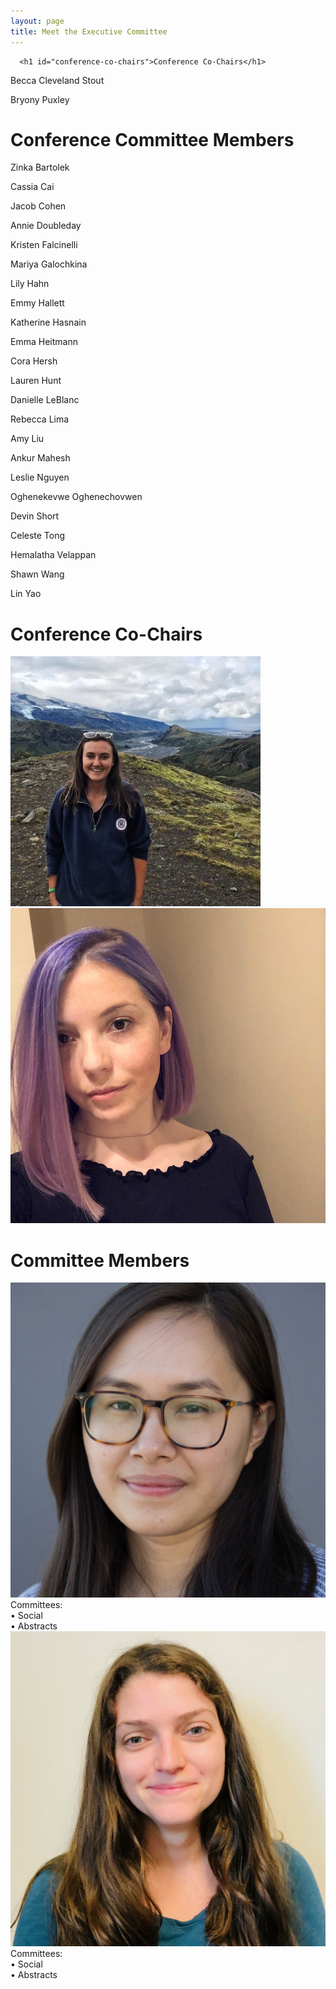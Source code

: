 ```yaml
---
layout: page
title: Meet the Executive Committee
---
```


<link rel="stylesheet" type="text/css" href="/assets/css/grid.css">


<div class=" container-md " role="main">
  <div class="row">
    <div class=" col ">
      

      <h1 id="conference-co-chairs">Conference Co-Chairs</h1>
<p>Becca Cleveland Stout</p>

<p>Bryony Puxley</p>

<h1 id="conference-committee-members">Conference Committee Members</h1>
<p>Zinka Bartolek</p>

<p>Cassia Cai</p>

<p>Jacob Cohen</p>

<p>Annie Doubleday</p>

<p>Kristen Falcinelli</p>

<p>Mariya Galochkina</p>

<p>Lily Hahn</p>

<p>Emmy Hallett</p>

<p>Katherine Hasnain</p>

<p>Emma Heitmann</p>

<p>Cora Hersh</p>

<p>Lauren Hunt</p>

<p>Danielle LeBlanc</p>

<p>Rebecca Lima</p>

<p>Amy Liu</p>

<p>Ankur Mahesh</p>

<p>Leslie Nguyen</p>

<p>Oghenekevwe Oghenechovwen</p>

<p>Devin Short</p>

<p>Celeste Tong</p>

<p>Hemalatha Velappan</p>

<p>Shawn Wang</p>

<p>Lin Yao</p> 
  </div>
</div>

<h1>Conference Co-Chairs</h1>
<div class="container">
   <img class="small" src="/assets/img/headshots/Rebecca_ClevelandStout.jpg">
   <img class="small" src="/assets/img/headshots/Puxley_Bryony.jpeg">
</div>

<h1>Committee Members</h1>
<div class="container">
   <div class="container1">
    <img class="small" src="/assets/img/headshots/Cassia Cai.jpeg">
    <div class="middle">
      <div class="textcenter">Committees:</div>
      <div class="textleft">• Social</div>
      <div class="textleft">• Abstracts</div>
    </div>
    <!-- <div class="textcenter">Cassia Cai</div> -->
   </div>
   <div class="container1">
    <img class="small" src="/assets/img/headshots/Emma Heitmann.jpeg">
    <div class="middle">
      <div class="textcenter">Committees:</div>
      <div class="textleft">• Social</div>
      <div class="textleft">• Abstracts</div>
    </div>
    <!-- <div class="textcenter">Emma Heitmann</div> -->
   </div>
</div>

<!-- <div class="container">
   <img class="small" src="/assets/img/headshots/Cassia Cai.jpeg" />
   <img class="small" src="/assets/img/headshots/Emma Heitmann.jpeg" />
   <img class="small" src="/assets/img/headshots/Hemalatha_Velappan_2.jpeg" />
   <img class="small" src="/assets/img/headshots/Katherine Hasnain profile pic (2).jpeg" />
   <img class="small" src="/assets/img/headshots/Kristen Falcinelli.jpeg" />
   <img class="small" src="/assets/img/headshots/LeBlanc_Danielle.jpeg" />
   <img class="small" src="/assets/img/headshots/Amy Liu.jpg" />
   <img class="small" src="/assets/img/headshots/Doubleday_Annie2..jpeg" />
   <img class="small" src="/assets/img/headshots/Emmy_Hallett.jpeg" />
   <img class="small" src="/assets/img/headshots/lhahn.jpeg" />
   <img class="small" src="/assets/img/headshots/Lin_Yao.jpeg" />
   <img class="small" src="/assets/img/headshots/Mahesh_Ankur-GCC Cropped.jpeg" />
   <img class="small" src="/assets/img/headshots/Oghenekevwe_Oghenechovwen.jpeg" />
   <img class="small" src="/assets/img/headshots/RebeccaLima.jpeg" />
   <img class="small" src="/assets/img/headshots/Celeste_Tong.jpg" />
</div> -->